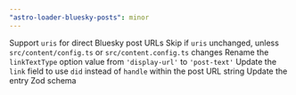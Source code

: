 ```yaml
---
"astro-loader-bluesky-posts": minor
---
```


Support `uris` for direct Bluesky post URLs
Skip if `uris` unchanged, unless `src/content/config.ts` or `src/content.config.ts` changes
Rename the `linkTextType` option value from `'display-url'` to `'post-text'`
Update the `link` field to use `did` instead of `handle` within the post URL string
Update the entry Zod schema
